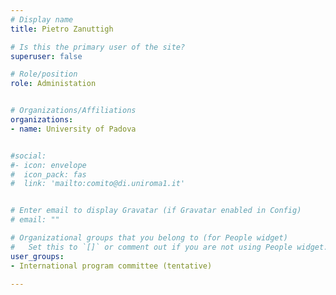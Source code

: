 ```yaml
---
# Display name
title: Pietro Zanuttigh

# Is this the primary user of the site?
superuser: false

# Role/position
role: Administation


# Organizations/Affiliations
organizations:
- name: University of Padova


#social:
#- icon: envelope
#  icon_pack: fas
#  link: 'mailto:comito@di.uniroma1.it'


# Enter email to display Gravatar (if Gravatar enabled in Config)
# email: ""

# Organizational groups that you belong to (for People widget)
#   Set this to `[]` or comment out if you are not using People widget.
user_groups:
- International program committee (tentative)

---
```


